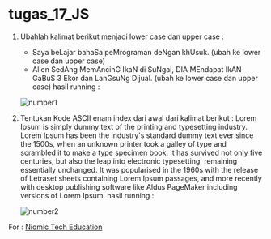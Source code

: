 # tugas_17_JS

1. Ubahlah kalimat berikut menjadi lower case dan upper case :
	- Saya beLajar bahaSa peMrograman deNgan khUsuk. (ubah ke lower case dan upper case)
	- Allen SedAng MemAncinG IkaN di SuNgai, DIA MEndapat IkAN GaBuS 3 Ekor dan LanGsuNg Dijual. (ubah ke lower case dan upper case)
hasil running :
	<p>
	<img src="https://lh3.googleusercontent.com/J8GXzXYKiPQ6MkmJsNV9q6EUVFUaj38qR68A6EoWPTqXH4E1I0yazEk2KBzVSYmONi4DiYJHQUN_6fbQslxRTNfN21vHxxb3ZaWx1q8IV9IctHgtA3Bj8nfdiImr0_vbNxFpDtu1" alt="number1"/>
	</p>

2. Tentukan Kode ASCII enam index dari awal dari kalimat berikut :
Lorem Ipsum is simply dummy text of the printing and typesetting industry. Lorem Ipsum has been the industry's standard dummy text ever since the 1500s, when an unknown printer took a galley of type and scrambled it to make a type specimen book. It has survived not only five centuries, but also the leap into electronic typesetting, remaining essentially unchanged. It was popularised in the 1960s with the release of Letraset sheets containing Lorem Ipsum passages, and more recently with desktop publishing software like Aldus PageMaker including versions of Lorem Ipsum.
hasil running :
	<p>
	<img src="https://lh5.googleusercontent.com/Q55qbn4BYEkezAxUBrkAgt1tQrWDrdy7GScnWRjzKd936YJoDmLnrh8up0hz0hFCktlWIIJLSLic25qZDHf42cD47-7OOZHZU5Cf0g1xfAKZtElrnQbi1buaBHVg3gVXH5sizqAp" alt="number2"/>
	</p>
	
For : [Niomic Tech Education](https://niomic.com/)
